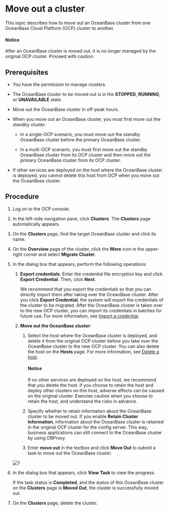 # Move out a cluster

This topic describes how to move out an OceanBase cluster from one OceanBase Cloud Platform (OCP) cluster to another.

<main id="notice" type='alert'>
<h4>Notice</h4>
<p>After an OceanBase cluster is moved out, it is no longer managed by the original OCP cluster. Proceed with caution. </p>
</main>

## Prerequisites

* You have the permission to manage clusters.

* The OceanBase cluster to be moved out is in the **STOPPED**, **RUNNING**, or **UNAVAILABLE** state.

* Move out the OceanBase cluster in off-peak hours.

* When you move out an OceanBase cluster, you must first move out the standby cluster.

  * In a single-OCP scenario, you must move out the standby OceanBase cluster before the primary OceanBase cluster.

  * In a multi-OCP scenario, you must first move out the standby OceanBase cluster from its OCP cluster and then move out the primary OceanBase cluster from its OCP cluster.

* If other services are deployed on the host where the OceanBase cluster is deployed, you cannot delete this host from OCP when you move out the OceanBase cluster.

## Procedure

1. Log on to the OCP console.

2. In the left-side navigation pane, click **Clusters**. The **Clusters** page automatically appears.

3. On the **Clusters** page, find the target OceanBase cluster and click its name.

4. On the **Overview** page of the cluster, click the **More** icon in the upper-right corner and select **Migrate Cluster**.

5. In the dialog box that appears, perform the following operations:

   1. **Export credentials**: Enter the credential file encryption key and click **Export Credential**. Then, click **Next**.

      We recommend that you export the credentials so that you can directly import them after taking over the OceanBase cluster. After you click **Export Credential**, the system will export the credentials of the cluster to be migrated. After the OceanBase cluster is taken over to the new OCP cluster, you can import its credentials in batches for future use. For more information, see [Import a credential](../../1600.system-management-features/100.manage-password-box/300.import-a-credential.md).

   2. **Move out the OceanBase cluster**:

      1. Select the host where the OceanBase cluster is deployed, and delete it from the original OCP cluster before you take over the OceanBase cluster to the new OCP cluster. You can also delete the host on the **Hosts** page. For more information, see [Delete a host](../../850.host-features/550.delete-a-host.md).

         <main id="notice" type='alert'>
         <h4>Notice</h4>
         <p>If no other services are deployed on the host, we recommend that you delete the host. If you choose to retain the host and deploy other clusters on this host, adverse effects can be caused on the original cluster. Exercise caution when you choose to retain the host, and understand the risks in advance. </p>
         </main>

      2. Specify whether to retain information about the OceanBase cluster to be moved out. If you enable **Retain Cluster Information**, information about the OceanBase cluster is retained in the original OCP cluster for the config server. This way, business applications can still connect to the OceanBase cluster by using OBProxy.

      3. Enter **move out** in the textbox and click **Move Out** to submit a task to move out the OceanBase cluster.

    ![1](https://obbusiness-private.oss-cn-shanghai.aliyuncs.com/doc/img/ocp/432/move-out.png)

6. In the dialog box that appears, click **View Task** to view the progress.

   If the task status is **Completed**, and the status of this OceanBase cluster on the **Clusters** page is **Moved Out**, the cluster is successfully moved out.

7. On the **Clusters** page, delete the cluster.
